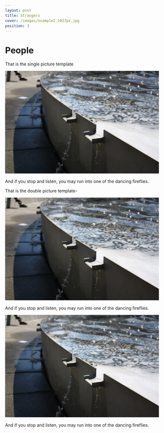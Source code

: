 ```yaml
---
layout: post
title: Strangers
cover: /images/example2_1027px.jpg
position: 3
---
```

# People

That is the single picture template

<div class="photo">
  <img src="/images/example1_1027px.jpg"/>
  <p>And if you stop and listen, you may run into one of the dancing fireflies.</p>
</div>

That is the double picture template-

<div class="photo">

  <div class="left">
    <img src="/images/example1_1027px.jpg"/>
    <p>And if you stop and listen, you may run into one of the dancing fireflies.</p>
  </div>

  <div class="right">
    <img src="/images/example1_1027px.jpg"/>
    <p>And if you stop and listen, you may run into one of the dancing fireflies.</p>
  </div>

</div>
